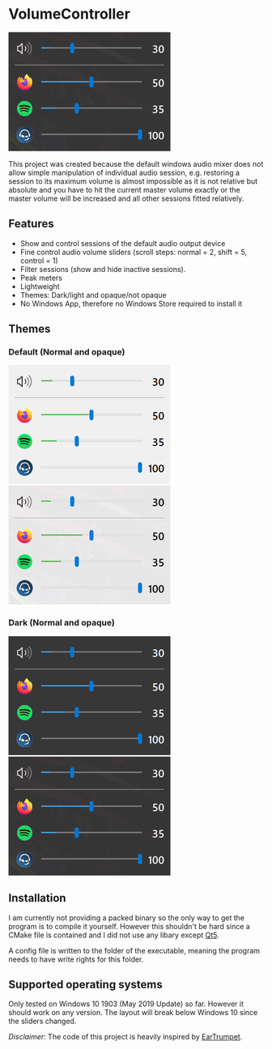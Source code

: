 # VolumeController #

![VolumeController Screenshot](./img/VolumeController-dark-opaque.png)

This project was created because the default windows audio mixer does not allow simple manipulation of individual audio session,
e.g. restoring a session to its maximum volume is almost impossible as it is not relative but absolute 
and you have to hit the current master volume exactly or the master volume will be increased and all other sessions fitted relatively.

## Features ##
* Show and control sessions of the default audio output device
* Fine control audio volume sliders (scroll steps: normal = 2, shift = 5, control = 1)
* Filter sessions (show and hide inactive sessions).
* Peak meters
* Lightweight
* Themes: Dark/light and opaque/not opaque
* No Windows App, therefore no Windows Store required to install it

## Themes ##
### Default (Normal and opaque) ###
![VolumeController Screenshot](./img/VolumeController-default.png)
![VolumeController Screenshot](./img/VolumeController-default-opaque.png)

### Dark (Normal and opaque) ###
![VolumeController Screenshot](./img/VolumeController-dark.png)
![VolumeController Screenshot](./img/VolumeController-dark-opaque.png)

## Installation ##
I am currently not providing a packed binary so the only way to get the program is to compile it yourself.
However this shouldn't be hard since a CMake file is contained and I did not use any libary except [Qt5](https://www.qt.io/).

A config file is written to the folder of the executable, meaning the program needs to have write rights for this folder.

## Supported operating systems ##
Only tested on Windows 10 1903 (May 2019 Update) so far. However it should work on any version.
The layout will break below Windows 10 since the sliders changed.

*Disclaimer:* The code of this project is heavily inspired by [EarTrumpet](https://github.com/File-New-Project/EarTrumpet).